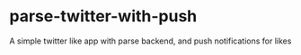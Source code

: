 # parse-twitter-with-push
A simple twitter like app with parse backend, and push notifications for likes
